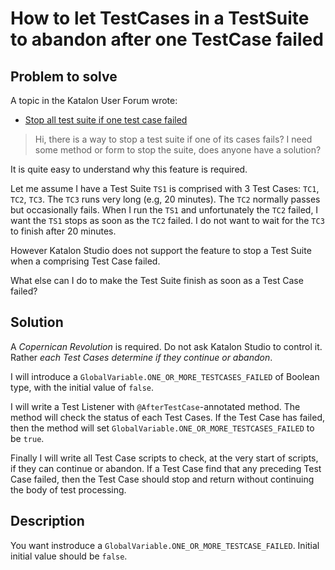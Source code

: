 # How to let TestCases in a TestSuite to abandon after one TestCase failed

## Problem to solve

A topic in the Katalon User Forum wrote:

- [Stop all test suite if one test case failed](https://forum.katalon.com/t/stop-all-test-suite-if-one-test-case-failed/49629)

>Hi,
>there is a way to stop a test suite if one of its cases fails?
>I need some method or form to stop the suite, does anyone have a solution?

It is quite easy to understand why this feature is required. 

Let me assume I have a Test Suite `TS1` is comprised with 3 Test Cases: `TC1`, `TC2`, `TC3`. 
 The `TC3` runs very long (e.g, 20 minutes). The `TC2` normally passes but occasionally fails.
When I run the `TS1` and unfortunately the `TC2` failed, I want the `TS1` stops as soon as the `TC2` failed.
I do not want to wait for the `TC3` to finish after 20 minutes.

However Katalon Studio does not support the feature to stop a Test Suite when a comprising Test Case failed.

What else can I do to make the Test Suite finish as soon as a Test Case failed?

## Solution

A *Copernican Revolution* is required. Do not ask Katalon Studio to control it. Rather *each Test Cases determine 
if they continue or abandon*.

I will introduce a `GlobalVariable.ONE_OR_MORE_TESTCASES_FAILED` of Boolean type, with the initial value of `false`.

I will write a Test Listener with `@AfterTestCase`-annotated method. The method will check the status of each
Test Cases. If the Test Case has failed, then the method will set `GlobalVariable.ONE_OR_MORE_TESTCASES_FAILED` 
to be `true`.

Finally I will write all Test Case scripts to check, at the very start of scripts, if they can continue or abandon.
If a Test Case find that any preceding Test Case failed, then the Test Case should stop and return without
continuing the body of test processing.

## Description




You want instroduce a `GlobalVariable.ONE_OR_MORE_TESTCASE_FAILED`. Initial initial value should be `false`.

